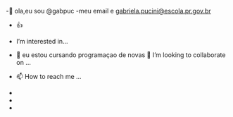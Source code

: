 




-👋 ola,eu sou @gabpuc
-meu email e gabriela.pucini@escola.pr.gov.br
- 👍
-   I’m interested in...
- 🌱 eu estou cursando programaçao de novas
💞️ I’m looking to collaborate on ...
- 📫 How to reach me ...


- 
- 
-


